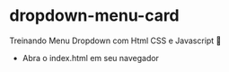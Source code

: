 # dropdown-menu-card
Treinando Menu Dropdown com Html CSS e Javascript 🥰


- Abra o index.html em seu navegador
